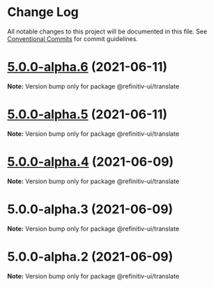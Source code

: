 # Change Log

All notable changes to this project will be documented in this file.
See [Conventional Commits](https://conventionalcommits.org) for commit guidelines.

# [5.0.0-alpha.6](https://git.sami.int.thomsonreuters.com/elf/refinitiv-ui/compare/@refinitiv-ui/translate@5.0.0-alpha.5...@refinitiv-ui/translate@5.0.0-alpha.6) (2021-06-11)

**Note:** Version bump only for package @refinitiv-ui/translate





# [5.0.0-alpha.5](https://git.sami.int.thomsonreuters.com/elf/refinitiv-ui/compare/@refinitiv-ui/translate@5.0.0-alpha.4...@refinitiv-ui/translate@5.0.0-alpha.5) (2021-06-11)

**Note:** Version bump only for package @refinitiv-ui/translate





# [5.0.0-alpha.4](https://git.sami.int.thomsonreuters.com/elf/refinitiv-ui/compare/@refinitiv-ui/translate@5.0.0-alpha.3...@refinitiv-ui/translate@5.0.0-alpha.4) (2021-06-09)

**Note:** Version bump only for package @refinitiv-ui/translate





# 5.0.0-alpha.3 (2021-06-09)

**Note:** Version bump only for package @refinitiv-ui/translate





# 5.0.0-alpha.2 (2021-06-09)

**Note:** Version bump only for package @refinitiv-ui/translate
